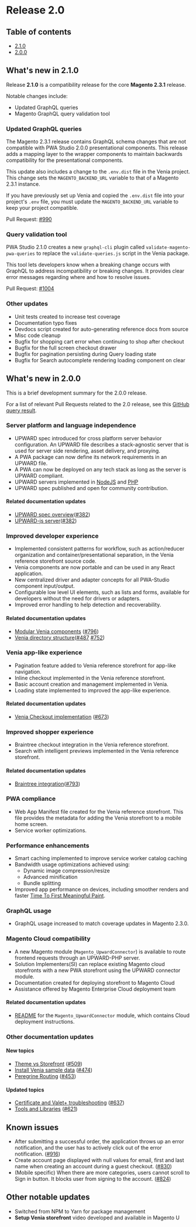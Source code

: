 # Release 2.0

## Table of contents

* [2.1.0](#whats-new-in-210)
* [2.0.0](#whats-new-in-200)

## What's new in 2.1.0

Release **2.1.0** is a compatibility release for the core **Magento 2.3.1** release.

Notable changes include:

* Updated GraphQL queries
* Magento GraphQL query validation tool

### Updated GraphQL queries

The Magento 2.3.1 release contains GraphQL schema changes that are not compatible with PWA Studio 2.0.0 presentational components.
This release adds a mapping layer to the wrapper components to maintain backwards compatibility for the presentational components.

This update also includes a change to the `.env.dist` file in the Venia project.
This change sets the `MAGENTO_BACKEND_URL` variable to that of a Magento 2.3.1 instance.

If you have previously set up Venia and copied the `.env.dist` file into your project's `.env` file, you must update the `MAGENTO_BACKEND_URL` variable to keep your project compatible.

Pull Request: [#990](https://github.com/magento-research/pwa-studio/pull/990)

### Query validation tool

PWA Studio 2.1.0 creates a new `graphql-cli` plugin called `validate-magento-pwa-queries` to replace the `validate-queries.js` script in the Venia package.

This tool lets developers know when a breaking change occurs with GraphQL to address incompatibility or breaking changes.
It provides clear error messages regarding where and how to resolve issues.

Pull Request: [#1004](https://github.com/magento-research/pwa-studio/pull/1004)

### Other updates

* Unit tests created to increase test coverage
* Documentation typo fixes
* Devdocs script created for auto-generating reference docs from source
* Misc code cleanup
* Bugfix for shopping cart error when continuing to shop after checkout
* Bugfix for the full screen checkout drawer
* Bugfix for pagination persisting during Query loading state
* Bugfix for Search autocomplete rendering loading component on clear

## What's new in 2.0.0

This is a brief development summary for the 2.0.0 release.

For a list of relevant Pull Requests related to the 2.0 release, see this [GitHub query result][].

### Server platform and language independence

-   UPWARD spec introduced for cross platform server behavior configuration.
    An UPWARD file describes a stack-agnostic server that is used for server side rendering, asset delivery, and proxying.
-   A PWA package can now define its network requirements in an UPWARD file.
-   A PWA can now be deployed on any tech stack as long as the server is UPWARD compliant.
-   UPWARD servers implemented in [NodeJS][] and [PHP][]
-   UPWARD spec published and open for community contribution.

#### Related documentation updates

-   [UPWARD spec overview][]([#382][])
-   [UPWARD-js server][]([#382][])

### Improved developer experience

-   Implemented consistent patterns for workflow, such as action/reducer organization and container/presentational separation, in the Venia reference storefront source code.
-   Venia components are now portable and can be used in any React application.
-   New centralized driver and adapter concepts for all PWA-Studio component input/output.
-   Configurable low level UI elements, such as lists and forms, available for developers without the need for drivers or adapters.
-   Improved error handling to help detection and recoverability.

#### Related documentation updates

-   [Modular Venia components][] ([#796][])
-   [Venia directory structure][]([#487][] [#752][])

### Venia app-like experience

-   Pagination feature added to Venia reference storefront for app-like navigation.
-   Inline checkout implemented in the Venia reference storefront.
-   Basic account creation and management implemented in Venia.
-   Loading state implemented to improved the app-like experience.

#### Related documentation updates

-   [Venia Checkout implementation][] ([#673][])

### Improved shopper experience

-   Braintree checkout integration in the Venia reference storefront.
-   Search with intelligent previews implemented in the Venia reference storefront.

#### Related documentation updates

-   [Braintree integration][]([#793][])

### PWA compliance

-   Web App Manifest file created for the Venia reference storefront.
    This file provides the metadata for adding the Venia storefront to a mobile home screen.
-   Service worker optimizations.

### Performance enhancements

-   Smart caching implemented to improve service worker catalog caching
-   Bandwidth usage optimizations achieved using:
    -   Dynamic image compression/resize
    -   Advanced minification
    -   Bundle splitting
-   Improved app performance on devices, including smoother renders and faster [Time To First Meaningful Paint][].

### GraphQL usage

-   GraphQL usage increased to match coverage updates in Magento 2.3.0.

### Magento Cloud compatibility

-   A new Magento module (`Magento_UpwardConnector`) is available to route frontend requests through an UPWARD-PHP server.
-   Solution Implementers(SI) can replace existing Magento cloud storefronts with a new PWA storefront using the UPWARD connector module.
-   Documentation created for deploying storefront to Magento Cloud
-   Assistance offered by Magento Enterprise Cloud deployment team

#### Related documentation updates

-   [README][] for the `Magento_UpwardConnector` module, which contains Cloud deployment instructions.

### Other documentation updates

#### New topics

-   [Theme vs Storefront][] ([#509][])
-   [Install Venia sample data][] ([#474][])
-   [Peregrine Routing][] ([#453][])

#### Updated topics

-   [Certificate and Valet+ troubleshooting][] ([#637][])
-   [Tools and Libraries][] ([#621][])

## Known issues

-   After submitting a successful order, the application throws up an error notification, and the user has to actively click out of the error notification. ([#916][])
-   Create account page displayed with null values for email, first and last name when creating an account during a guest checkout. ([#830][])
-   (Mobile specific) When there are more categories, users cannot scroll to Sign in button. It blocks user from signing to the account. ([#824][])

## Other notable updates

-   Switched from NPM to Yarn for package management
-   **Setup Venia storefront** video developed and available in Magento U

[braintree integration]: https://magento-research.github.io/pwa-studio/venia-pwa-concept/features/braintree/
[#793]: https://github.com/magento-research/pwa-studio/pull/793
[readme]: https://github.com/magento-research/magento2-upward-connector
[upward-js server]: https://magento-research.github.io/pwa-studio/technologies/upward/reference-implementation/
[upward spec overview]: https://magento-research.github.io/pwa-studio/technologies/upward/
[#382]: https://github.com/magento-research/pwa-studio/pull/382
[peregrine routing]: https://magento-research.github.io/pwa-studio/peregrine/routing/
[#453]: https://github.com/magento-research/pwa-studio/pull/453
[install venia sample data]: https://magento-research.github.io/pwa-studio/venia-pwa-concept/install-sample-data/
[#474]: https://github.com/magento-research/pwa-studio/pull/474
[theme vs storefront]: https://magento-research.github.io/pwa-studio/technologies/theme-vs-storefront/
[#509]: https://github.com/magento-research/pwa-studio/pull/509
[venia checkout implementation]: https://magento-research.github.io/pwa-studio/venia-pwa-concept/features/checkout/
[#673]: https://github.com/magento-research/pwa-studio/pull/673
[modular venia components]: https://magento-research.github.io/pwa-studio/venia-pwa-concept/features/modular-components/
[#796]: https://github.com/magento-research/pwa-studio/issues/796
[venia directory structure]: https://magento-research.github.io/pwa-studio/venia-pwa-concept/project-structure/
[#752]: https://github.com/magento-research/pwa-studio/pull/752
[#487]: https://github.com/magento-research/pwa-studio/pull/487
[tools and libraries]: https://magento-research.github.io/pwa-studio/technologies/tools-libraries/
[#621]: https://github.com/magento-research/pwa-studio/pull/621
[certificate and valet+ troubleshooting]: https://magento-research.github.io/pwa-studio/pwa-buildpack/troubleshooting/
[#637]: https://github.com/magento-research/pwa-studio/pull/637
[#916]: https://github.com/magento-research/pwa-studio/issues/916
[#830]: https://github.com/magento-research/pwa-studio/issues/83o
[#824]: https://github.com/magento-research/pwa-studio/issues/824
[nodejs]: https://magento-research.github.io/pwa-studio/technologies/upward/reference-implementation/
[php]: https://github.com/magento-research/magento2-upward-connector
[time to first meaningful paint]: https://developers.google.com/web/tools/lighthouse/audits/first-meaningful-paint
[GitHub query result]: https://github.com/magento-research/pwa-studio/pulls?page=1&q=is%3Apr+is%3Amerged+base%3Arelease%2F2.0+review%3Aapproved+NOT+fix+in%3Atitle+NOT+fixed+in%3Atitle+NOT+chore+in%3Atitle+NOT+test+in%3Atitle&utf8=%E2%9C%93
